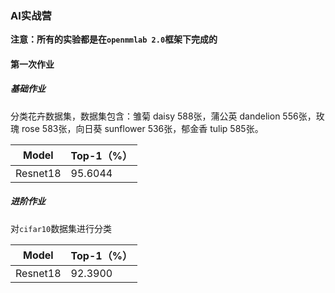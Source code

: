 ### AI实战营

**注意：所有的实验都是在`openmmlab 2.0`框架下完成的**

#### 第一次作业

##### 基础作业

分类花卉数据集，数据集包含：雏菊 daisy 588张，蒲公英 dandelion 556张，玫瑰 rose 583张，向日葵 sunflower 536张，郁金香 tulip 585张。

| Model    | Top-1（%） |
| -------- | ---------- |
| Resnet18 | 95.6044    |

##### 进阶作业

对`cifar10`数据集进行分类

| Model    | Top-1（%） |
| -------- | ---------- |
| Resnet18 | 92.3900    |

